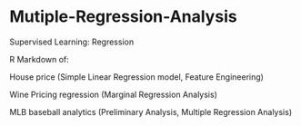 # Mutiple-Regression-Analysis

Supervised Learning: Regression

R Markdown of:

House price (Simple Linear Regression model, Feature Engineering)

Wine Pricing regression (Marginal Regression Analysis)

MLB baseball analytics (Preliminary Analysis, Multiple Regression Analysis)

